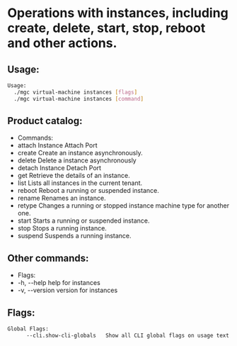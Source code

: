 # Operations with instances, including create, delete, start, stop, reboot and other actions.

## Usage:
```bash
Usage:
  ./mgc virtual-machine instances [flags]
  ./mgc virtual-machine instances [command]
```

## Product catalog:
- Commands:
- attach      Instance Attach Port
- create      Create an instance asynchronously.
- delete      Delete a instance asynchronously
- detach      Instance Detach Port
- get         Retrieve the details of an instance.
- list        Lists all instances in the current tenant.
- reboot      Reboot a running or suspended instance.
- rename      Renames an instance.
- retype      Changes a running or stopped instance machine type for another one.
- start       Starts a running or suspended instance.
- stop        Stops a running instance.
- suspend     Suspends a running instance.

## Other commands:
- Flags:
- -h, --help      help for instances
- -v, --version   version for instances

## Flags:
```bash
Global Flags:
      --cli.show-cli-globals   Show all CLI global flags on usage text
```

